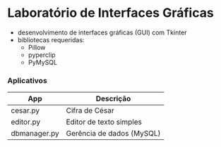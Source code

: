 # Laboratório de Interfaces Gráficas

* desenvolvimento de interfaces gráficas (GUI) com Tkinter
* bibliotecas requeridas:
  - Pillow
  - pyperclip
  - PyMySQL

### Aplicativos

|App|Descrição|
|---|---|
|cesar.py|Cifra de César|
|editor.py|Editor de texto simples|
|dbmanager.py|Gerência de dados (MySQL)|

